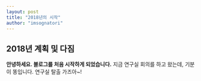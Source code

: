 ```yaml
---
layout: post
title: "2018년의 시작"
author: "imsognatori"
---
```


## 2018년 계획 및 다짐
**안녕하세요. 블로그를 처음 시작하게 되었습니다.**
지금 연구실 회의를 하고 왔는데, 기분이 똥입니다.
연구실 탈출 가즈아~!
